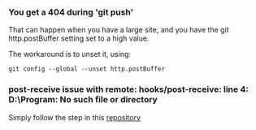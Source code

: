 ### You get a 404 during 'git push'

That can happen when you have a large site, and you have the git http.postBuffer setting set to a high value.

The workaround is to unset it, using:

    git config --global --unset http.postBuffer

### post-receive issue with remote: hooks/post-receive: line 4: D:\Program: No such file or directory

Simply follow the step in this [repository](https://github.com/projectkudu/FixPostReceive)